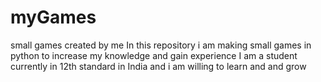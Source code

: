 # myGames
small games created by me
In this repository i am making small games in python to increase my knowledge and gain experience
I am a student currently in 12th standard in India and i am willing to learn and and grow 
